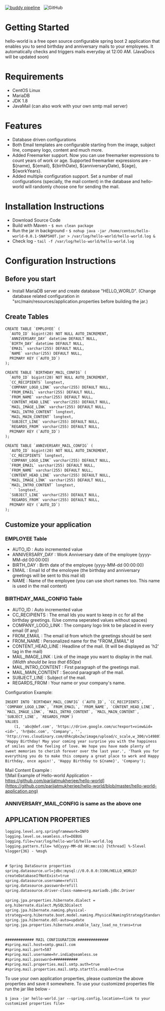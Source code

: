 [![buddy pipeline](https://app.buddy.works/parijatmukherjee/hello-world/pipelines/pipeline/191047/badge.svg?token=2d933f70ce2a217798a65e510185f6eeefcbf1b171295c7bee2d38d2e5a6bf3a "buddy pipeline")](https://app.buddy.works/parijatmukherjee/hello-world/pipelines/pipeline/191047)
&#160;
![GitHub](https://img.shields.io/github/license/parijatmukherjee/hello-world.svg)

# Getting Started
hello-world is a free open source configurable spring boot 2 application that enables you to send birthday and anniversary mails to your employees. It automatically checks and triggers mails everyday at 12:00 AM. (JavaDocs will be updated soon)

# Requirements
- CentOS Linux
- MariaDB
- JDK 1.8
- JavaMail (can also work with your own smtp mail server)

# Features
- Database driven configurations
- Both Email templates are configurable starting from the image, subject line, company logo, content and much more.
- Added Freemarker support. Now you can use freemarker expressions to count years of work or age. Supported freemarker expressions are - ${name}, ${email}, ${birthDate}, ${anniversaryDate}, ${age}, ${workYears}.
- Added multiple configuration support. Set a number of mail configurations (specially, the mail content) in the database and hello-world will randomly choose one for sending the mail.

# Installation Instructions
- Download Source Code
- Build with Maven - ```$ mvn clean package```
- Run the jar in background - ```$ nohup java -jar /home/centos/hello-world-0.0.1-SNAPSHOT.jar > /var/log/hello-world/hello-world.log &```
- Check log - ```tail -f /var/log/hello-world/hello-world.log```

# Configuration Instructions

## Before you start
- Install MariaDB server and create database "HELLO_WORLD". (Change database related configuration in "src/main/resources/application.properties before building the jar.)

## Create Tables
```mysql
CREATE TABLE `EMPLOYEE` (
  `AUTO_ID` bigint(20) NOT NULL AUTO_INCREMENT,
  `ANNIVERSARY_DAY` datetime DEFAULT NULL,
  `BIRTH_DAY` datetime DEFAULT NULL,
  `EMAIL` varchar(255) DEFAULT NULL,
  `NAME` varchar(255) DEFAULT NULL,
  PRIMARY KEY (`AUTO_ID`)
);
```
```mysql
CREATE TABLE `BIRTHDAY_MAIL_CONFIG` (
  `AUTO_ID` bigint(20) NOT NULL AUTO_INCREMENT,
  `CC_RECIPIENTS` longtext,
  `COMPANY_LOGO_LINK` varchar(255) DEFAULT NULL,
  `FROM_EMAIL` varchar(255) DEFAULT NULL,
  `FROM_NAME` varchar(255) DEFAULT NULL,
  `CONTENT_HEAD_LINE` varchar(255) DEFAULT NULL,
  `MAIL_IMAGE_LINK` varchar(255) DEFAULT NULL,
  `MAIL_INTRO_CONTENT` longtext,
  `MAIL_MAIN_CONTENT` longtext,
  `SUBJECT_LINE` varchar(255) DEFAULT NULL,
  `REGARDS_FROM` varchar(255) DEFAULT NULL,
  PRIMARY KEY (`AUTO_ID`)
);
```
```mysql
CREATE TABLE `ANNIVERSARY_MAIL_CONFIG` (
  `AUTO_ID` bigint(20) NOT NULL AUTO_INCREMENT,
  `CC_RECIPIENTS` longtext,
  `COMPANY_LOGO_LINK` varchar(255) DEFAULT NULL,
  `FROM_EMAIL` varchar(255) DEFAULT NULL,
  `FROM_NAME` varchar(255) DEFAULT NULL,
  `CONTENT_HEAD_LINE` varchar(255) DEFAULT NULL,
  `MAIL_IMAGE_LINK` varchar(255) DEFAULT NULL,
  `MAIL_INTRO_CONTENT` longtext,
  ` ` longtext,
  `SUBJECT_LINE` varchar(255) DEFAULT NULL,
  `REGARDS_FROM` varchar(255) DEFAULT NULL,
  PRIMARY KEY (`AUTO_ID`)
);
```
## Customize your application

### EMPLOYEE Table
- AUTO_ID : Auto incremented value
- ANNIVERSARY_DAY : Work Anniversary date of the employee (yyyy-MM-dd 00:00:00)
- BIRTH_DAY : Birth date of the employee (yyyy-MM-dd 00:00:00)
- EMAIL : Email Id of the emoloyee (the birthday and anniversary greetings will be sent to this mail id)
- NAME : Name of the employee (you can use short names too. This name is used in the mail content)

### BIRTHDAY_MAIL_CONFIG Table
- AUTO_ID : Auto incremented value
- CC_RECIPIENTS : The email Ids you want to keep in cc for all the birthday greetings. (Use comma seperated values without spaces)
- COMPANY_LOGO_LINK : The company logo link to be placed in every email (If any)
- FROM_EMAIL : The email id from which the greetings should be sent
- FROM_NAME : Personalized name for the "FROM_EMAIL" Id
- CONTENT_HEAD_LINE : Headline of the mail. (It will be displayed as 'h2' tag in the mail)
- MAIL_IMAGE_LINK : Link of the image you want to display in the mail. (*Width should be less that 650px*)
- MAIL_INTRO_CONTENT : First paragraph of the greetings mail.
- MAIL_MAIN_CONTENT : Second paragraph of the mail.
- SUBJECT_LINE : Subject of the mail.
- REGARDS_FROM : Your name or your company's name.

Configuration Example:
```mysql
INSERT INTO `BIRTHDAY_MAIL_CONFIG` (`AUTO_ID`, `CC_RECIPIENTS`, `COMPANY_LOGO_LINK`, `FROM_EMAIL`, `FROM_NAME`, `CONTENT_HEAD_LINE`, `MAIL_IMAGE_LINK`, `MAIL_INTRO_CONTENT`, `MAIL_MAIN_CONTENT`, `SUBJECT_LINE`, `REGARDS_FROM`)
VALUES
	(1, 'abc@def.com', 'https://drive.google.com/uc?export=view&id=<id>', 'hr@abc.com', 'Company', '', 'http://res.cloudinary.com/dhkcpbx2w/image/upload/c_scale,w_300/v1498078911/Happy_Birthday_uwz5vs.png', 'Happy Birthday! May your coming year surprise you with the happiness of smiles and the feeling of love. We hope you have made plenty of sweet memories to cherish forever over the last year.', 'Thank you for everything you do to make this company a great place to work and Happy Birthday, once again!', 'Happy Birthday to ${name}', 'Company');
```

Mail Content Example :
<br />
![Mail Example of Hello-world Application - https://github.com/parijatmukherjee/hello-world](https://github.com/parijatmukherjee/hello-world/blob/master/hello-world-application.png)

### ANNIVERSARY_MAIL_CONFIG is same as the above one


## APPLICATION PROPERTIES

```
logging.level.org.springframework=INFO
logging.level.se.seamless.sfo=DEBUG
logging.file=/var/log/hello-world/hello-world.log
logging.pattern.file= %d{yyyy-MM-dd HH:mm:ss} [%thread] %-5level %logger{36} - %msg%


# Spring DataSource properties
spring.datasource.url=jdbc:mysql://0.0.0.0:3306/HELLO_WORLD?createDatabaseIfNotExist=true
spring.datasource.username=refill
spring.datasource.password=refill
spring.datasource.driver-class-name=org.mariadb.jdbc.Driver

spring.jpa.properties.hibernate.dialect = org.hibernate.dialect.MySQL5Dialect
spring.jpa.hibernate.naming.physical-strategy=org.hibernate.boot.model.naming.PhysicalNamingStrategyStandardImpl
spring.jpa.hibernate.ddl-auto=update
spring.jpa.properties.hibernate.enable_lazy_load_no_trans=true


############# MAIL CONFIGURATION ##############
#spring.mail.host=smtp.gmail.com
#spring.mail.port=587
#spring.mail.username=hr.india@seamless.se
#spring.mail.password=###########
#spring.mail.properties.mail.smtp.auth=true
#spring.mail.properties.mail.smtp.starttls.enable=true
```

To use your own application properties, please customize the above properties and save it somewhere.
To use your customized properties file run the jar like below -

```
$ java -jar hello-world.jar --spring.config.location=<link to your customized properties file>

```
